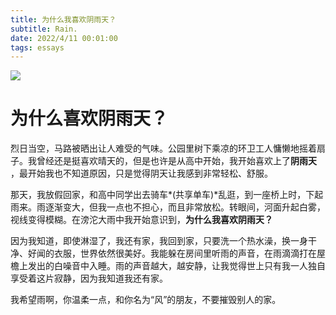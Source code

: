 ```yaml
---
title: 为什么我喜欢阴雨天？
subtitle: Rain.
date: 2022/4/11 00:01:00
tags: essays
---
```

![](https://gitee.com/mistgc/pic-go/raw/master/rain.jpg)

# 为什么喜欢阴雨天？
烈日当空，马路被晒出让人难受的气味。公园里树下乘凉的环卫工人慵懒地摇着扇子。我曾经还是挺喜欢晴天的，但是也许是从高中开始，我开始喜欢上了**阴雨天** ，最开始我也不知道原因，只是觉得阴天让我感到非常轻松、舒服。

那天，我放假回家，和高中同学出去骑车*(共享单车)*乱逛，到一座桥上时，下起雨来。雨逐渐变大，但我一点也不担心，而且非常放松。转眼间，河面升起白雾，视线变得模糊。在滂沱大雨中我开始意识到，**为什么我喜欢阴雨天？**

因为我知道，即使淋湿了，我还有家，我回到家，只要洗一个热水澡，换一身干净、好闻的衣服，世界依然很美好。我能躲在房间里听雨的声音，在雨滴滴打在屋檐上发出的白噪音中入睡。雨的声音越大，越安静，让我觉得世上只有我一人独自享受着这片寂静，因为我知道我还有家。

我希望雨啊，你温柔一点，和你名为“风”的朋友，不要摧毁别人的家。
